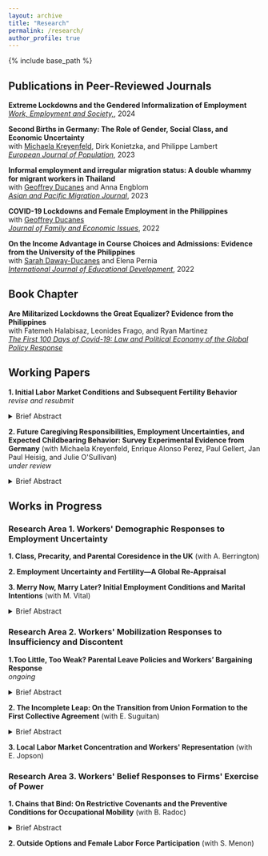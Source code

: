 ```yaml
---
layout: archive
title: "Research"
permalink: /research/
author_profile: true
---
```


{% include base_path %}

## Publications in Peer-Reviewed Journals 

**Extreme Lockdowns and the Gendered Informalization of Employment**<br>[_Work, Employment and Society,_](https://doi.org/10.1177/09500170241247121), 2024

**Second Births in Germany: The Role of Gender, Social Class, and Economic Uncertainty**<br>with [Michaela Kreyenfeld](https://www.hertie-school.org/en/research/faculty-and-researchers/profile/person/kreyenfeld), Dirk Konietzka, and Philippe Lambert<br>[_European Journal of Population_](https://link.springer.com/article/10.1007/s10680-023-09656-5), 2023

**Informal employment and irregular migration status: A double whammy for migrant workers in Thailand**<br>with [Geoffrey Ducanes](https://2012.ateneo.edu/ls/soss/economics/faculty/ducanes-geoffrey-m) and Anna Engblom<br>[_Asian and Pacific Migration Journal_](https://doi.org/10.1177/01171968231188135), 2023

**COVID-19 Lockdowns and Female Employment in the Philippines**<br>with [Geoffrey Ducanes](https://2012.ateneo.edu/ls/soss/economics/faculty/ducanes-geoffrey-m)<br>[_Journal of Family and Economic Issues_](https://link.springer.com/article/10.1007/s10834-022-09879-4), 2022

**On the Income Advantage in Course Choices and Admissions: Evidence from the University of the Philippines**<br>with [Sarah Daway-Ducanes](https://econ.upd.edu.ph/about-upse/faculty/ssdaway/) and Elena Pernia<br>[_International Journal of Educational Development_](https://www.sciencedirect.com/science/article/abs/pii/S0738059322000281), 2022

## Book Chapter

**Are Militarized Lockdowns the Great Equalizer? Evidence from the Philippines**<br>with Fatemeh Halabisaz, Leonides Frago, and Ryan Martinez<br>[_The First 100 Days of Covid-19: Law and Political Economy of the Global Policy Response_](https://books.google.de/books/about/The_First_100_Days_of_Covid_19.html?id=z35MzwEACAAJ&redir_esc=y)

## Working Papers

**1. Initial Labor Market Conditions and Subsequent Fertility Behavior**<br> _revise and resubmit_

<details>
  <summary>Brief Abstract</summary>
  
The conditions upon which people enter the labor market have been demonstrated to affect a variety of later life outcomes such as family formation, employment, and wealth accumulation. After the 2008-09 Global Financial Crisis, a thick strand of the literature has shown that initial employment uncertainty leads to postponed childbearing and higher ultimate childlessness. Yet it is not only individual conditions that matter, broader macroeconomic conditions upon entry also matter. Indeed, the “scarring” literature has likewise demonstrated how recessions negatively affect later life outcomes of their cohorts compared to non-recession entrants. Using detailed employment and birth histories of labor market entrants in Germany, this paper examines the effects of initial conditions, operationalized using fixed-term employment and recession year entry, on subsequent fertility behavior. To partly address endogenous selection bias, we employ a two-step identification strategy combining a non-parametric optimal full matching step and a parametric event history modeling step using the matched data. Results suggest that entering the labor market with a fixed-term contract has persistent negative effects on first births up to a decade after entry and the results are pronounced only for females, whereas entering during a recession has persistent negative effects only for males. </details> 

**2. Future Caregiving Responsibilities, Employment Uncertainties, and Expected Childbearing Behavior: Survey Experimental Evidence from Germany** (with Michaela Kreyenfeld, Enrique Alonso Perez, Paul Gellert, Jan Paul Heisig, and Julie O'Sullivan)<br>_under review_

<details>
  <summary>Brief Abstract</summary>
  
In societies experiencing declining birth rates, understanding factors that influence childbearing decisions is critical. We employ a factorial survey experiment to investigate how future narratives of old age caregiving responsibilities and employment uncertainties shape the expected childbearing behavior of a fictitious couple described in a vignette. Respondents from the nationally representative German Socio-Economic Panel Innovation Sample (SOEP-IS) (n=1,750) were randomly assigned five vignettes, each describing a hypothetical and future-oriented narrative with varying levels of old-age caregiving responsibilities and employment uncertainties. After each vignette, respondents rated their expectations about the couple’s childbearing behavior within the next three years using an 11-point Likert scale. Results show that high old age caregiving responsibilities and high employment uncertainties reduce expected childbearing behavior by 2.8 and 1.9 points respectively, compared to when both factors are absent. Taking respondent characteristics into account, further analyses reveal that while female respondents evaluate the importance of having low or no old age caregiving responsibilities than males do, neither objective nor subjective measures of respondents’ employment markers moderated the effect of future employment uncertainties. We discuss the implications of our results in highlighting the conditions that are regarded as more or less favorable for childbearing and, more broadly, how both future-oriented old-age caregiving duties and employment uncertainties alter expectations about family formation. </details>

## Works in Progress

### Research Area 1. Workers' Demographic Responses to Employment Uncertainty

**1. Class, Precarity, and Parental Coresidence in the UK** (with A. Berrington)

**2. Employment Uncertainty and Fertility—A Global Re-Appraisal**

**3. Merry Now, Marry Later? Initial Employment Conditions and Marital Intentions** (with M. Vital)

<details>
  <summary>Brief Abstract</summary>
  
Young adults typically navigate initial transitions into the labor market along with family formation intentions and decisions. A thick strand of literature, mostly based on Western contexts, demonstrates how employment instability is associated with marital behavior (intentions and actual transitions). The Philippines, as the only country in the world without any legal provision for divorce, is an interesting case in analyzing both the institution of and the preferences for marriage. Following the Oppenheimerian hypothesis that employment stability partly explains (earlier) marriage timing, especially among career-oriented young adults, we analyze: what is the relationship between precarious initial conditions and marital intentions among this highly educated subgroup? We estimate logistic regression models using data from a nationally representative college graduate tracer survey in the Philippines. Our analysis highlights three findings. (1) An overwhelming majority intend to get married (>90\%), regardless of employment status. (2) Precarious labor market states are not associated with marital intentions except for economically inactive females. (3) Precarity matters for the expressed timing of marriage---compared to their stably employed counterparts, marriage-oriented young adults on fixed-term contracts, unemployment, or economic inactivity express a slightly later ideal period to marry. These descriptive findings speak to the idea that highly educated young adults in ``merry'' employment conditions intend to marry sooner rather than later. </details>

### Research Area 2. Workers' Mobilization Responses to Insufficiency and Discontent

**1.Too Little, Too Weak? Parental Leave Policies and Workers’ Bargaining Response**<br> _ongoing_

<details>
  <summary>Brief Abstract</summary>
  
When statutory work and family entitlements are deemed insufficient, how do workers respond and compensate? Looking at some advanced economies points us to an idea--unionization and collective bargaining (CB) are ways to attain better conditions and higher benefit entitlements than what is statutorily guaranteed. However, the universality of this ``success story'' has not been tested nor established, particularly in contexts where unions play a less salient role and parental leave laws are perceived as weakly enforced, as is the case in many developing countries. In this paper, we construct a novel dataset of all private sector collective bargaining agreements (CBAs) in the Philippines from 2016-2021 to: (i) descriptively show the prevalence of paid parental leaves (PPLs) in CBAs and (ii) analyze the causal effect of a 2019 maternity leave reform, which increased benefit entitlement from 8 to 15 weeks, on the inclusion of PPLs in CBAs using two quasi-experimental designs. Results show that around 65% of CBAs contain **reinforcing** provisions that merely restate statutory leave entitlements, while only 5% contain **augmenting** provisions that secure more leaves. Meanwhile, we do not find evidence that the 2019 reform crowded out PPL provisions in CBAs. Unpacking potential mechanisms, semi-structured interviews with union leaders lend support to a bounded augmentation hypothesis such that where compliance and enforcement of family policy laws are perceived as weak, redundancy is as much of an objective as augmentation is in collective bargaining.
</details>

**2. The Incomplete Leap: On the Transition from Union Formation to the First Collective Agreement** (with E. Suguitan)

<details>
  <summary>Brief Abstract</summary>
  
In decentralized systems where unionization and bargaining occur at the establishment level, what explains the (speedy) transition from union formation to the first collective agreement? While prior evidence in some developed countries (e.g. United States) estimates this transition to be a little over a year, little to no evidence exists in other contexts where unions play a less central role. Addressing this gap, we analyze the Philippines where national unionization and collective bargaining coverage rates are relatively low. Using methods from survival analysis on novel register data of all union registrations from 2016-2021, we descriptively demonstrate that: (1) median union membership density is low at 40%; (2) only 20% of all new union registrations successfully register a contract within the first 5 years; and (3) unions with higher densities, that are independent, and in the manufacturing sector experience elevated transition rates to a collective agreement. 
 </details>

**3. Local Labor Market Concentration and Workers' Representation** (with E. Jopson)

### Research Area 3. Workers' Belief Responses to Firms' Exercise of Power

**1. Chains that Bind: On Restrictive Covenants and the Preventive Conditions for Occupational Mobility** (with B. Radoc)

<details>
  <summary>Brief Abstract</summary>

Restrictive covenants (RCs) in job contracts serve as de facto chains restricting workers’ current and future mobility by preventing them from either prematurely exiting the firm or working for its competitor (or both) within a limited period post-employment. This paper analyzes how their inclusion in employment contracts affects the perceived conditions for subsequent occupational mobility. Employing a forced-choice conjoint experiment on labor market entrants in the Philippines, we construct hypothetical jobseeker profiles with randomly assigned noncompete, training repayment, and nonsolicitation clauses and subsequently ask which jobseeker is more likely to apply to each of the four mobility pathways---vertical-within, lateral-within, vertical-across, and lateral-across job postings.  Results suggest that: (i) noncompete clauses prevent the conditions for within-industry occupational mobility and facilitate expected applications in across-industry postings; (ii) training repayment and nonsolicitation clauses have targeted consequences depending on their scope; and (iii) these preventive conditions hold regardless of whether the restrictive covenants are worded narrowly or broadly and whether they are enforced loosely or strictly. Broadly, our results highlight how firms' imposition of restrictive covenants in employment contracts _per se_ has binding repercussions on the perceived conditions for occupational mobility.
</details>

**2. Outside Options and Female Labor Force Participation** (with S. Menon) 





